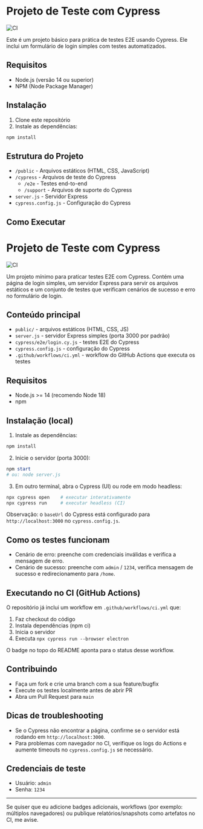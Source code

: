 # Projeto de Teste com Cypress

![CI](https://github.com/VteixeiraF/cypress-examples/actions/workflows/ci.yml/badge.svg)

Este é um projeto básico para prática de testes E2E usando Cypress. Ele inclui um formulário de login simples com testes automatizados.

## Requisitos

- Node.js (versão 14 ou superior)
- NPM (Node Package Manager)

## Instalação

1. Clone este repositório
2. Instale as dependências:
```bash
npm install
```

## Estrutura do Projeto

- `/public` - Arquivos estáticos (HTML, CSS, JavaScript)
- `/cypress` - Arquivos de teste do Cypress
  - `/e2e` - Testes end-to-end
  - `/support` - Arquivos de suporte do Cypress
- `server.js` - Servidor Express
- `cypress.config.js` - Configuração do Cypress

## Como Executar

# Projeto de Teste com Cypress

![CI](https://github.com/VteixeiraF/cypress-examples/actions/workflows/ci.yml/badge.svg)

Um projeto mínimo para praticar testes E2E com Cypress. Contém uma página de login simples, um servidor Express para servir os arquivos estáticos e um conjunto de testes que verificam cenários de sucesso e erro no formulário de login.

## Conteúdo principal

- `public/` - arquivos estáticos (HTML, CSS, JS)
- `server.js` - servidor Express simples (porta 3000 por padrão)
- `cypress/e2e/login.cy.js` - testes E2E do Cypress
- `cypress.config.js` - configuração do Cypress
- `.github/workflows/ci.yml` - workflow do GitHub Actions que executa os testes

## Requisitos

- Node.js >= 14 (recomendo Node 18)
- npm

## Instalação (local)

1. Instale as dependências:

```powershell
npm install
```

2. Inicie o servidor (porta 3000):

```powershell
npm start
# ou: node server.js
```

3. Em outro terminal, abra o Cypress (UI) ou rode em modo headless:

```powershell
npx cypress open    # executar interativamente
npx cypress run     # executar headless (CI)
```

Observação: o `baseUrl` do Cypress está configurado para `http://localhost:3000` no `cypress.config.js`.

## Como os testes funcionam

- Cenário de erro: preenche com credenciais inválidas e verifica a mensagem de erro.
- Cenário de sucesso: preenche com `admin` / `1234`, verifica mensagem de sucesso e redirecionamento para `/home`.

## Executando no CI (GitHub Actions)

O repositório já inclui um workflow em `.github/workflows/ci.yml` que:

1. Faz checkout do código
2. Instala dependências (npm ci)
3. Inicia o servidor
4. Executa `npx cypress run --browser electron`

O badge no topo do README aponta para o status desse workflow.

## Contribuindo

- Faça um fork e crie uma branch com a sua feature/bugfix
- Execute os testes localmente antes de abrir PR
- Abra um Pull Request para `main`

## Dicas de troubleshooting

- Se o Cypress não encontrar a página, confirme se o servidor está rodando em `http://localhost:3000`.
- Para problemas com navegador no CI, verifique os logs do Actions e aumente timeouts no `cypress.config.js` se necessário.

## Credenciais de teste

- Usuário: `admin`
- Senha: `1234`

---

Se quiser que eu adicione badges adicionais, workflows (por exemplo: múltiplos navegadores) ou publique relatórios/snapshots como artefatos no CI, me avise.